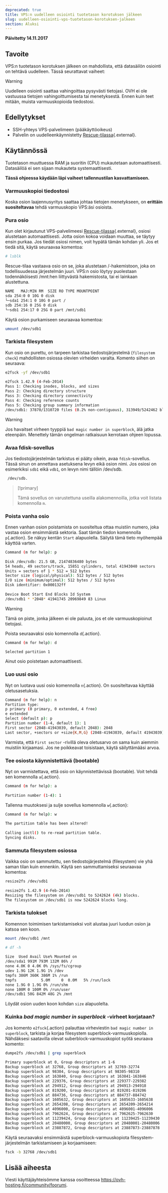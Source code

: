 ```yaml
---
deprecated: true
title: VPS:n uudelleen osiointi tuotetason korotuksen jälkeen
slug: uudelleen-osiointi-vps-tuotetason-korotuksen-jalkeen
section: Aluksi
---
```


**Päivitetty 14.11.2017**

## Tavoite

VPS:n tuotetason korotuksen jälkeen on mahdollista, että datasäilön osiointi on tehtävä uudelleen. Tässä seurattavat vaiheet:

> [!warning]
>
> Uudelleen osiointi saattaa vahingoittaa pysyvästi tietojasi. OVH ei ole vastuussa tietojen vahingoittumisesta tai menetyksestä. Ennen kuin teet mitään, muista varmuuskopioida tiedostosi.
>

## Edellytykset

- SSH-yhteys VPS-palvelimeen (pääkäyttöoikeus)
- Palvelin on uudelleenkäynnistetty [Rescue-tilassa](https://docs.ovh.com/fi/vps/rescue/){.external}.

## Käytännössä

Tuotetason muuttuessa RAM ja suoritin (CPU) mukautetaan automaattisesti. Datasäilöä ei sen sijaan mukauteta systemaattisesti.

**Tässä ohjeessa käydään läpi vaiheet tallennustilan kasvattamiseen.**

### Varmuuskopioi tiedostosi

Koska osion laajennusyritys saattaa johtaa tietojen menetykseen, on **erittäin suositeltavaa** tehdä varmuuskopio VPS:äsi osioista.  

### Pura osio

Kun olet kirjautunut VPS-palvelimeesi [Rescue-tilassa](https://docs.ovh.com/fi/vps/rescue/){.external}, osiosi alustetaan automaattisesti. Jotta osion kokoa voidaan muuttaa, se täytyy ensin purkaa. Jos tiedät osiosi nimen, voit hypätä tämän kohdan yli. Jos et tiedä sitä, käytä seuraavaa komentoa:

```sh
# lsblk
```

Rescue-tilaa vastaava osio on se, joka alustetaan /-hakemistoon, joka on todellisuudessa järjestelmän juuri. VPS:n osio löytyy puolestaan todennäköisesti /mnt:hen liittyvästä hakemistosta, tai ei lainkaan alustettuna.

```sh
NAME   MAJ:MIN RM  SIZE RO TYPE MOUNTPOINT
sda 254:0 0 10G 0 disk
└─sda1 254:1 0 10G 0 part /
sdb 254:16 0 25G 0 disk
└─sdb1 254:17 0 25G 0 part /mnt/sdb1
```

Käytä osion purkamiseen seuraavaa komentoa:

```sh
umount /dev/sdb1
```

### Tarkista filesystem

Kun osio on purettu, on tarpeen tarkistaa tiedostojärjestelmä (`filesystem check`) mahdollisten osiossa olevien virheiden varalta. Komento siihen on seuraava:

```sh
e2fsck -yf /dev/sdb1
 
e2fsck 1.42.9 (4-Feb-2014)
Pass 1: Checking inodes, blocks, and sizes
Pass 2: Checking directory structure
Pass 3: Checking directory connectivity
Pass 4: Checking reference counts
Pass 5: Checking group summary information
/dev/sdb1: 37870/1310720 files (0.2% non-contiguous), 313949/5242462 blocks
```
> [!warning]
>
> Jos havaitset virheen tyyppiä `bad magic number in superblock`, älä jatka eteenpäin. Menettely tämän ongelman ratkaisuun kerrotaan ohjeen lopussa.

### Avaa fdisk-sovellus

Jos tiedostojärjestelmän tarkistus ei pääty oikein, avaa `fdisk`-sovellus.  Tässä sinun on annettava asetuksena levyn eikä osion nimi.   Jos osiosi on esimerkiksi `sdb1` eikä `vdb1`, on levyn nimi tällöin  /dev/sdb.

```sh
 /dev/sdb.
```

> [!primary]
>
> Tämä sovellus on varustettuna useilla alakomennoilla, jotka voit listata komennolla `m`.
>

### Poista vanha osio

Ennen vanhan osion poistamista on suositeltua ottaa muistiin numero, joka vastaa osion ensimmäistä sektoria. Saat tämän tiedon komennolla `p`{.action}. Se näkyy kentän `Start` alapuolella. Säilytä tämä tieto myöhempää käyttöä varten.

```sh
Command (m for help): p
 
Disk /dev/sdb: 21.5 GB, 21474836480 bytes
54 heads, 49 sectors/track, 15851 cylinders, total 41943040 sectors
Units = sectors of 1 * 512 = 512 bytes
Sector size (logical/physical): 512 bytes / 512 bytes
I/O size (minimum/optimal): 512 bytes / 512 bytes
Disk identifier: 0x000132ff
 
Device Boot Start End Blocks Id System
/dev/sdb1 * *2048* 41941745 20969849 83 Linux
```

> [!warning]
>
> Tämä on piste, jonka jälkeen ei ole paluuta, jos et ole varmuuskopioinut tietojasi. 
>

Poista seuraavaksi osio komennolla `d`{.action}.

```sh
Command (m for help): d

Selected partition 1
```

Ainut osio poistetaan automaattisesti.

### Luo uusi osio

Nyt on luotava uusi osio komennolla `n`{.action}. On suositeltavaa käyttää oletusasetuksia.

```sh
Command (m for help): n
Partition type:
p primary (0 primary, 0 extended, 4 free)
e extended
Select (default p): p
Partition number (1-4, default 1): 1
First sector (2048-41943039, default 2048): 2048
Last sector, +sectors or +size{K,M,G} (2048-41943039, default 41943039): 41943039
```

Varmista, että `First sector` -rivillä oleva oletusarvo on sama kuin aiemmin muistiin kirjaamasi. Jos ne poikkeavat toisistaan, käytä säilyttämääsi arvoa. 

### Tee osiosta käynnistettävä (bootable)

Nyt on varmistettava, että osio on käynnistettävissä (bootable). Voit tehdä sen komennolla `a`{.action}.

```sh
Command (m for help): a
 
Partition number (1-4): 1
```

Tallenna muutoksesi ja sulje sovellus komennolla `w`{.action}:

```sh
Command (m for help): w
 
The partition table has been altered!
 
Calling ioctl() to re-read partition table.
Syncing disks.
```

### Sammuta filesystem osiossa

Vaikka osio on sammutettu, sen tiedostojärjestelmä (filesystem) vie yhä saman tilan kuin ennenkin. Käytä sen sammuttamiseksi seuraavaa komentoa:

```sh
resize2fs /dev/sdb1
 
resize2fs 1.42.9 (4-Feb-2014)
Resizing the filesystem on /dev/sdb1 to 5242624 (4k) blocks.
The filesystem on /dev/sdb1 is now 5242624 blocks long.
```

### Tarkista tulokset

Komennon toimimisen tarkistamiseksi voit alustaa juuri luodun osion ja katsoa sen koon.

```sh
mount /dev/sdb1 /mnt
```

```sh
# df -h
 
Size  Used Avail Use% Mounted on
/dev/sda1 991M 793M 132M 86% /
none 4.0K 0 4.0K 0% /sys/fs/cgroup
udev 1.9G 12K 1.9G 1% /dev
tmpfs 386M 360K 386M 1% /run
tmpfs           5.0M     0  0.0M   5% /run/lock
none 1.9G 0 1.9G 0% /run/shm
none 100M 0 100M 0% /run/user
/dev/sdb1 50G 842M 48G 2% /mnt
```

Löydät osion uuden koon kohdan `size` alapuolelta.

### Kuinka *bad magic number in superblock* -virheet korjataan?

Jos komento `e2fsck`{.action} palauttaa virheviestin `bad magic number in superblock`, tarkista ja korjaa filesystem superblock-varmuuskopiolla. Nähdäksesi saatavilla olevat suberblock-varmuuskopiot syötä seuraava komento:

```sh
dumpe2fs /dev/sdb1 | grep superblock
 
Primary superblock at 0, Group descriptors at 1-6
Backup superblock at 32768, Group descriptors at 32769-32774
Backup superblock at 98304, Group descriptors at 98305-98310
Backup superblock at 163840, Group descriptors at 163841-163846
Backup superblock at 229376, Group descriptors at 229377-229382
Backup superblock at 294912, Group descriptors at 294913-294918
Backup superblock at 819200, Group descriptors at 819201-819206
Backup superblock at 884736, Group descriptors at 884737-884742
Backup superblock at 1605632, Group descriptors at 1605633-1605638
Backup superblock at 2654208, Group descriptors at 2654209-2654214
Backup superblock at 4096000, Group descriptors at 4096001-4096006
Backup superblock at 7962624, Group descriptors at 7962625-7962630
Backup superblock at 11239424, Group descriptors at 11239425-11239430
Backup superblock at 20480000, Group descriptors at 20480001-20480006
Backup superblock at 23887872, Group descriptors at 23887873-23887878
```

Käytä seuraavaksi ensimmäistä superblock-varmuuskopiota filesystem-järjestelmän tarkistamiseen ja korjaamiseen:

```sh
fsck -b 32768 /dev/sdb1
```

## Lisää aiheesta

Viesti käyttäjäyhteisömme kanssa osoitteessa <https://ovh-hosting.fi/community/foorumi>.
